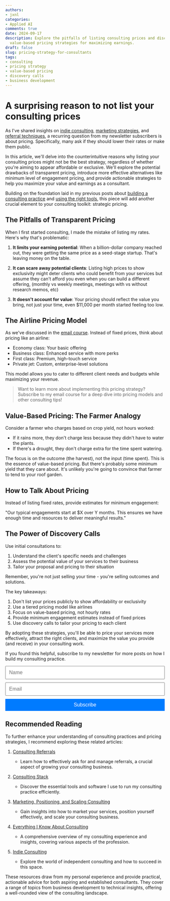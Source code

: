 ```yaml
---
authors:
- jxnl
categories:
- Applied AI
comments: true
date: 2024-09-17
description: Explore the pitfalls of listing consulting prices and discover effective
  value-based pricing strategies for maximizing earnings.
draft: false
slug: pricing-strategy-for-consultants
tags:
- consulting
- pricing strategy
- value-based pricing
- discovery calls
- business development
---
```


# A surprising reason to not list your consulting prices

As I've shared insights on [indie consulting](./consulting-indie.md), [marketing strategies](./consulting-marketing.md), and [referral techniques](./consulting-referrals.md), a recurring question from my newsletter subscribers is about pricing. Specifically, many ask if they should lower their rates or make them public.

In this article, we'll delve into the counterintuitive reasons why listing your consulting prices might not be the best strategy, regardless of whether you're aiming to appear affordable or exclusive. We'll explore the potential drawbacks of transparent pricing, introduce more effective alternatives like minimum level of engagement pricing, and provide actionable strategies to help you maximize your value and earnings as a consultant.

Building on the foundation laid in my previous posts about [building a consulting practice](./consulting-everything-i-know.md) and [using the right tools](./consulting-stack.md), this piece will add another crucial element to your consulting toolkit: strategic pricing.

<!-- more -->   

## The Pitfalls of Transparent Pricing

When I first started consulting, I made the mistake of listing my rates. Here's why that's problematic:

1. **It limits your earning potential**: When a billion-dollar company reached out, they were getting the same price as a seed-stage startup. That's leaving money on the table.

2. **It can scare away potential clients**: Listing high prices to show exclusivity might deter clients who could benefit from your services but assume they can't afford you even when you can build a different offering, (monthly vs weekly meetings, meetings with vs without research memos, etc)

3. **It doesn't account for value**: Your pricing should reflect the value you bring, not just your time, even $11,000 per month started feeling too low.

## The Airline Pricing Model

As we've discussed in the [email course](https://indieconsulting.podia.com). Instead of fixed prices, think about pricing like an airline:

- Economy class: Your basic offering
- Business class: Enhanced service with more perks
- First class: Premium, high-touch service
- Private jet: Custom, enterprise-level solutions

This model allows you to cater to different client needs and budgets while maximizing your revenue.

> Want to learn more about implementing this pricing strategy? Subscribe to my email course for a deep dive into pricing models and other consulting tips!

## Value-Based Pricing: The Farmer Analogy

Consider a farmer who charges based on crop yield, not hours worked:

- If it rains more, they don't charge less because they didn't have to water the plants.
- If there's a drought, they don't charge extra for the time spent watering.

The focus is on the outcome (the harvest), not the input (time spent). This is the essence of value-based pricing. But there's probably some minimum yield that they care about. It's unlikely you're going to convince that farmer to tend to your roof garden.

## How to Talk About Pricing

Instead of listing fixed rates, provide estimates for minimum engagement:

"Our typical engagements start at $X over Y months. This ensures we have enough time and resources to deliver meaningful results."

## The Power of Discovery Calls

Use initial consultations to:

1. Understand the client's specific needs and challenges
2. Assess the potential value of your services to their business
3. Tailor your proposal and pricing to their situation

Remember, you're not just selling your time - you're selling outcomes and solutions.

The key takeaways:

1. Don't list your prices publicly to show affordability or exclusivity
2. Use a tiered pricing model like airlines
3. Focus on value-based pricing, not hourly rates
4. Provide minimum engagement estimates instead of fixed prices
5. Use discovery calls to tailor your pricing to each client

By adopting these strategies, you'll be able to price your services more effectively, attract the right clients, and maximize the value you provide (and receive) in your consulting work.

If you found this helpful, subscribe to my newsletter for more posts on how I build my consulting practice.

<form action="https://indieconsulting.podia.com/email_lists/884902/subscriptions" accept-charset="UTF-8" method="post" style="width: 100%; max-width: 600px; margin: 0 auto;">
    <input type="text" name="name" placeholder="Name" style="width: 100%; padding: 10px; font-size: 16px; margin-bottom: 10px;" />
    <input type="email" name="email" required="required" placeholder="Email" style="width: 100%; padding: 10px; font-size: 16px; margin-bottom: 10px;" />
    <input type="submit" value="Subscribe" style="width: 100%; padding: 10px; background-color: #007bff; color: white; border: none; font-size: 16px; cursor: pointer;" />
</form>


## Recommended Reading

To further enhance your understanding of consulting practices and pricing strategies, I recommend exploring these related articles:

1. [Consulting Referrals](./consulting-referrals.md)
   - Learn how to effectively ask for and manage referrals, a crucial aspect of growing your consulting business.

2. [Consulting Stack](./consulting-stack.md)
   - Discover the essential tools and software I use to run my consulting practice efficiently.

3. [Marketing, Positioning, and Scaling Consulting](./consulting-marketing.md)
   - Gain insights into how to market your services, position yourself effectively, and scale your consulting business.

4. [Everything I Know About Consulting](./consulting-everything-i-know.md)
   - A comprehensive overview of my consulting experience and insights, covering various aspects of the profession.

5. [Indie Consulting](./consulting-indie.md)
   - Explore the world of independent consulting and how to succeed in this space.

These resources draw from my personal experience and provide practical, actionable advice for both aspiring and established consultants. They cover a range of topics from business development to technical insights, offering a well-rounded view of the consulting landscape.